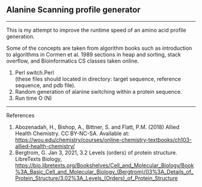## Alanine Scanning profile generator  

<div>
    <div></div>
    <hr class="styled-hr" />
    <div></div>
</div>

This is my attempt to improve the runtime speed of an amino acid profile generation. 

Some of the concepts are taken from algorithm books such as introduction to algorithms in Cormen et al. 1989 sections in heap and sorting, stack overflow, and Bioinformatics CS classes taken online.  

1. Perl switch.Perl <br>
(these files should located in directory: target sequence, reference sequence, and pdb file). 
2. Random generation of alanine switching within a protein sequence.
3. Run time O (N)

<div>
    <div></div>
    <hr class="styled-hr" />
    <div></div>
</div>

References <br> 
1. Abozenadah, H., Bishop, A., Bittner, S. and Flatt, P.M. (2018) Allied Health Chemistry. CC BY-NC-SA.  Available at: https://wou.edu/chemistry/courses/online-chemistry-textbooks/ch103-allied-health-chemistry/ <br>
2. Bergtrom, G. Jan 3, 2021, 3.2 Levels (orders) of protein structure. LibreTexts Biology, https://bio.libretexts.org/Bookshelves/Cell_and_Molecular_Biology/Book%3A_Basic_Cell_and_Molecular_Biology_(Bergtrom)/03%3A_Details_of_Protein_Structure/3.02%3A_Levels_(Orders)_of_Protein_Structure

